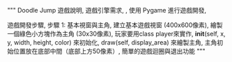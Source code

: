 """
Doodle Jump 遊戲說明,
遊戲引擎需求,
,
使用 Pygame 進行遊戲開發,

遊戲開發步驟,
步驟 1: 基本視窗與主角,
建立基本遊戲視窗 (400x600像素),
繪製一個綠色小方塊作為主角 (30x30像素),
玩家要用class player來實作,
__init__(self, x, y, width, height, color) 來初始化,
draw(self, display_area) 來繪製主角,
主角初始位置放在底部中間（底部上方50像素）,
簡單的遊戲迴圈與退出功能
"""